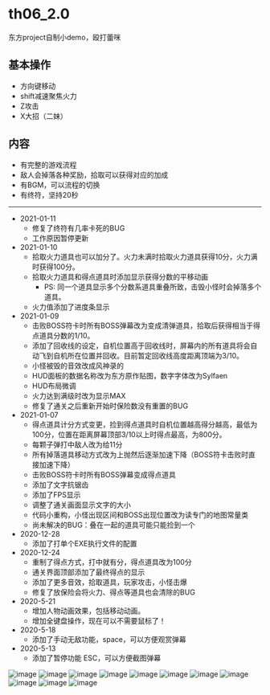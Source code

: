 # th06_2.0
东方project自制小demo，殴打蕾咪

## 基本操作
*  方向键移动
*  shift减速聚焦火力
*  Z攻击
*  X大招（二妹）

## 内容
*  有完整的游戏流程
*  敌人会掉落各种奖励，拾取可以获得对应的加成
*  有BGM，可以流程的切换
*  有终符，坚持20秒
---

* 2021-01-11
  - 修复了终符有几率卡死的BUG
  - 工作原因暂停更新
* 2021-01-10
  - 拾取火力道具也可以加分了。火力未满时拾取火力道具获得10分，火力满时获得100分。
  - 拾取火力道具和得点道具时添加显示获得分数的平移动画
    - PS: 同一个道具显示多个分数系道具重叠所致，击毁小怪时会掉落多个道具。
  - 火力值添加了进度条显示
* 2021-01-09
  - 击败BOSS符卡时所有BOSS弹幕改为变成清弹道具，拾取后获得相当于得点道具分数的1/10。
  - 添加了回收线的设定，自机位置高于回收线时，屏幕内的所有道具将会自动飞到自机所在位置并回收。目前暂定回收线高度距离顶端为3/10。
  - 小怪被毁的音效改成风神录的
  - HUD面板的数据名称改为东方原作贴图，数字字体改为Sylfaen
  - HUD布局微调
  - 火力达到满级时改为显示MAX
  - 修复了通关之后重新开始时保险数没有重置的BUG
* 2021-01-07
  - 得点道具计分方式变更，捡到得点道具时自机位置越高得分越高，最低为100分，位置在距离屏幕顶部3/10以上时得点最高，为800分。
  - 每颗子弹打中敌人改为给11分
  - 所有掉落道具移动方式改为上抛然后逐渐加速下降（BOSS符卡击败时直接加速下降）
  - 击败BOSS符卡时所有BOSS弹幕变成得点道具
  - 添加了文字抗锯齿
  - 添加了FPS显示
  - 调整了通关画面显示文字的大小
  - 代码小重构，小怪出现区间和BOSS出现位置改为读专门的地图常量类
  - 尚未解决的BUG：叠在一起的道具可能只能捡到一个
* 2020-12-28
  - 添加了打单个EXE执行文件的配置
* 2020-12-24
  - 重制了得点方式，打中就有分，得点道具改为100分
  - 通关界面顶部添加了最终得点的显示
  - 添加了更多音效，拾取道具，玩家攻击，小怪击爆
  - 修复了放保险会将火力、得点等道具也会清除的BUG
* 2020-5-21
  -  增加人物动画效果，包括移动动画。
  -  增加全键盘操作，现在可以不需要鼠标了！
* 2020-5-18
  -  添加了手动无敌功能，space，可以方便观赏弹幕
* 2020-5-13
  -  添加了暂停功能 ESC，可以方便截图弹幕



![image](https://github.com/No5972/th06_2.0/blob/master/pictures/1.png)
![image](https://github.com/No5972/th06_2.0/blob/master/pictures/2.png)
![image](https://github.com/No5972/th06_2.0/blob/master/pictures/3.png)
![image](https://github.com/No5972/th06_2.0/blob/master/pictures/4.png)
![image](https://github.com/No5972/th06_2.0/blob/master/pictures/5.png)
![image](https://github.com/No5972/th06_2.0/blob/master/pictures/6.png)
![image](https://github.com/No5972/th06_2.0/blob/master/pictures/7.png)
![image](https://github.com/No5972/th06_2.0/blob/master/pictures/7a.png)
![image](https://github.com/No5972/th06_2.0/blob/master/pictures/8.png)
![image](https://github.com/No5972/th06_2.0/blob/master/pictures/9.png)
![image](https://github.com/No5972/th06_2.0/blob/master/pictures/10.png)

